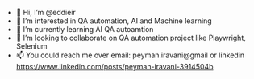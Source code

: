 - 👋 Hi, I’m @eddieir
- 👀 I’m interested in QA automation, AI and Machine learning 
- 🌱 I’m currently learning AI QA autoamtion 
- 💞️ I’m looking to collaborate on QA automation project like Playwright, Selenium 
- 📫 You could reach me over email: peyman.iravani@gmail or linkedin https://www.linkedin.com/posts/peyman-iravani-3914504b

<!---
eddieir/eddieir is a ✨ special ✨ repository because its `README.md` (this file) appears on your GitHub profile.
You can click the Preview link to take a look at your changes.
--->
